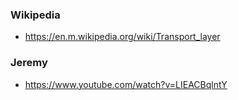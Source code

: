 ### Wikipedia
- https://en.m.wikipedia.org/wiki/Transport_layer

### Jeremy
- https://www.youtube.com/watch?v=LIEACBqlntY
